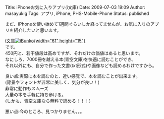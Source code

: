 Title: iPhoneお気に入りアプリ(i文庫)
Date: 2009-07-03 19:09
Author: masayukig
Tags: アプリ, iPhone, PHS-Mobile-Phone
Status: published

まだ、iPhoneを使い始めて1週間ぐらいしか経ってませんが、お気に入りのアプリを紹介したいと思います。

[i文庫![iBunko](http://ax.itunes.apple.com/images/badgeitunes61x15dark.gif){width="61"
height="15"}](http://click.linksynergy.com/fs-bin/stat?id=6ZMj3qNtbOQ&offerid=94348&type=3&subid=0&tmpid=2192&RD_PARM1=http%253A%252F%252Fitunes.apple.com%252FWebObjects%252FMZStore.woa%252Fwa%252FviewSoftware%253Fid%253D299879094%2526mt%253D8%2526uo%253D6%2526partnerId%253D30)  
です。  
450円と、若干値段は高めですが、それだけの価値はあると思います。  
なにしろ、7000冊を越える本(青空文庫)を快適に読むことができ、  
それ以外にも、自分で作った文書(txt形式)や画像なども読めるわけですから。

良い点:実際に本を読むのと、近い感覚で、本を読むことが出来ます。  
(背景やフォントが非常に美しく、気分が良い！)  
非常に動作もスムーズ  
大量の本を手軽に持ち歩ける。  
(しかも、青空文庫なら無料で読める！！！)

悪い点:今のところ、見つかりません。。。
